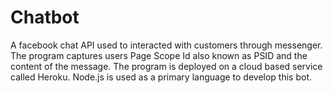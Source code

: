 # Chatbot
A facebook chat API used to interacted with customers through messenger. The program captures users Page Scope Id also known as PSID and the content of the message. The program is deployed on a cloud based service called Heroku. Node.js is used as a primary language to develop this bot.
